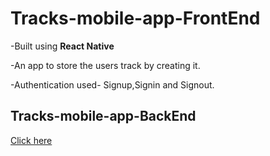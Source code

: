# Tracks-mobile-app-FrontEnd

-Built using <b>React Native</b>

-An app to store the users track by creating it.

-Authentication used- Signup,Signin and Signout.

## Tracks-mobile-app-BackEnd 
<a href='https://github.com/abdulafeel/Tracks-mobile-app-Backend'>Click here</a>
